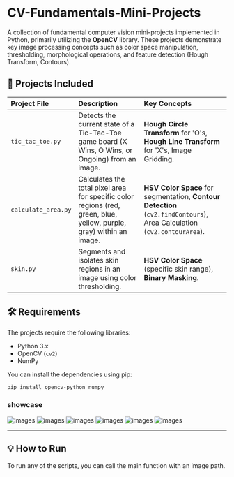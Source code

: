 # CV-Fundamentals-Mini-Projects

A collection of fundamental computer vision mini-projects implemented in Python, primarily utilizing the **OpenCV** library. These projects demonstrate key image processing concepts such as color space manipulation, thresholding, morphological operations, and feature detection (Hough Transform, Contours).

## 🚀 Projects Included

| Project File | Description | Key Concepts |
| :--- | :--- | :--- |
| `tic_tac_toe.py` | Detects the current state of a Tic-Tac-Toe game board (X Wins, O Wins, or Ongoing) from an image. | **Hough Circle Transform** for 'O's, **Hough Line Transform** for 'X's, Image Gridding. |
| `calculate_area.py` | Calculates the total pixel area for specific color regions (red, green, blue, yellow, purple, gray) within an image. | **HSV Color Space** for segmentation, **Contour Detection** (`cv2.findContours`), Area Calculation (`cv2.contourArea`). |
| `skin.py` | Segments and isolates skin regions in an image using color thresholding. | **HSV Color Space** (specific skin range), **Binary Masking**. |

## 🛠️ Requirements

The projects require the following libraries:
-   Python 3.x
-   OpenCV (`cv2`)
-   NumPy

You can install the dependencies using pip:
```bash
pip install opencv-python numpy
````

### showcase

![images](https://github.com/MahdisSep/CV-Fundamentals-Mini-Projects/blob/main/calculate_area/chale.png)
![images](https://github.com/MahdisSep/CV-Fundamentals-Mini-Projects/blob/main/detect%20skin/initial2/initial/skin%20Detected/image_one.png)
![images](https://github.com/MahdisSep/CV-Fundamentals-Mini-Projects/blob/main/detect%20skin/initial2/initial/skin%20Detected/image_three.png)
![images](https://github.com/MahdisSep/CV-Fundamentals-Mini-Projects/blob/main/tic_tac_toe/initial/Data/O%20Wins.png)
![images](https://github.com/MahdisSep/CV-Fundamentals-Mini-Projects/blob/main/tic_tac_toe/initial/Data/Ongoing.png)
![images](https://github.com/MahdisSep/CV-Fundamentals-Mini-Projects/blob/main/tic_tac_toe/initial/Data/X%20Wins.png)


-----

## 💡 How to Run

To run any of the scripts, you can call the main function with an image path.


